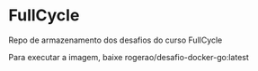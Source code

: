 # FullCycle
Repo de armazenamento dos desafios do curso FullCycle

Para executar a imagem, baixe rogerao/desafio-docker-go:latest
